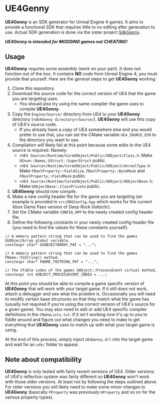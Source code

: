 # **UE4Genny**

**UE4Genny** is an SDK generator for Unreal Engine 4 games. It aims to provide a functional SDK that requires little to no editing after generation to use. Actual SDK generation is done via the sister project [SdkGenny](https://github.com/cursey/sdkgenny).

***UE4Genny is intended for MODDING games not CHEATING!***

## Usage

**UE4Genny** requires some assembly (work on your part). It does not function out of the box. It contains **NO** code from Unreal Engine 4, you must provide that yourself. Here are the general steps to get **UE4Genny** working:

1. Clone this repository.
2. Download the source code for the correct version of UE4 that the game you are targeting uses.
    * You should also try using the same compiler the game uses to compile **UE4Genny**. 
3. Copy the `Engine/Source/` directory from UE4 to your **UE4Genny** directory (`<UE4Genny directory>/Source/`). **UE4Genny** will use this copy of UE4's source code.
    * If you already have a copy of UE4 somewhere else and you would prefer to use that, you can set the CMake variable `UE4_SOURCE_DIR` to the directory you want to use.
4. Compilation will likely fail at this point because some edits to the UE4 source is required. Namely:
    * `<UE4 Source>/Runtime/CoreUObject/Public/UObject/Class.h`: Make `UEnum::Names`, `UStruct::SuperStruct` public.
    * `<UE4 Source>/Runtime/CoreUObject/Public/UObject/UnrealType.h`: Make `FBoolProperty::FieldSize`, `FBoolProperty::ByteMask` and `FBoolProperty::FieldMask` public.
    * `<UE4 Source>/Runtime/CoreUObject/Public/UObject/UObjectBase.h`: Make `UObjectBase::ClassPrivate` public.
5. **UE4Genny** should now compile.
6. Make a new config header file for the game you are targeting (an example is provided in `src/DRGConfig.hpp` which works for the current Xbox Game Pass version of *Deep Rock Galactic*).
7. Set the CMake variable `CONFIG_HPP` to the newly created config header file.
8. Define the following constants in your newly created config header file (you need to find the values for these constants yourself):

```
// A memory pattern string that can be used to find the games GUObjectArray global variable.
constexpr char* GUOBJECTARRAY_PAT = "...";

// A memory pattern string that can be used to find the games FName::ToString() method.
constexpr char* FNAME_TOSTRING_PAT = "...";

// The VTable index of the games UObject::ProcessEvent virtual method.
constexpr int UOBJECT_PROCESSEVENT_INDEX = ...;
```

At this point you should be able to compile a game specific version of **UE4Genny** that will work with your target game. If it still does not work, attach a debugger and see what the problem is. Occasionally you will need to modify certain base structures so that they match what the game has (usually not required if you're using the correct version of UE4's source for a given game). You may also need to edit or add UE4 specific compiler definitions in the `CMakeLists.txt`. If it isn't working now it's up to you to fiddle around and figure out what changes you need to make to get everything that **UE4Genny** uses to match up with what your target game is using.

At the end of this process, simply inject `UE4Genny.dll` into the target game and wait for an `sdk/` folder to appear.

## Note about compatibility

**UE4Genny** is only tested with fairly recent versions of UE4. Older versions of UE4's reflection system was fairly different so **UE4Genny** won't work with those older versions. At least not by following the steps outlined above. For older versions you will likely need to make some minor changes to **UE4Genny** (basically `FProperty` was previously `UProperty` and so on for the various property types).
